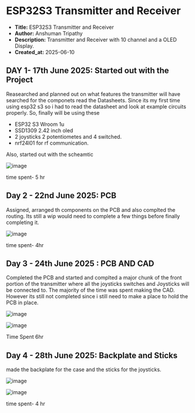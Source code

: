 # ESP32S3 Transmitter and Receiver
- **Title:** ESP32S3 Transmitter and Receiver
- **Author:** Anshuman Tripathy
- **Description:** Transmitter and Receiver with 10 channel and a OLED Display.
- **Created_at:** 2025-06-10

## **DAY 1- 17th June 2025: Started out with the Project**

Reasearched and planned out on what features the transmitter will have searched for the componets read the Datasheets. Since its my first time using esp32 s3 so i had to read the datasheet and look at example circuits properly. So, finally will be using these
- ESP32 S3 Wroom 1u
- SSD1309 2.42 inch oled
- 2 joysticks 2 potentiometes and 4 switched.
- nrf24l01 for rf communication.


Also, started out with the scheamtic 

![image](https://github.com/user-attachments/assets/089a61a7-1538-48f8-8a25-32b5308424fc)

time spent- 5 hr

## **Day 2 - 22nd June 2025: PCB**

Assigned, arranged th components on the PCB and also complted the routing. Its still a wip would need to complete a few things before finally completing it.

![image](https://github.com/user-attachments/assets/f8bbc11c-ec4d-49e3-911d-2026bd4fb890)

time spent- 4hr 

## **Day 3 - 24th June 2025 : PCB AND CAD**

Completed the PCB and started and complted a major chunk of the front portion of the transmitter where all the joysticks switches and Joysticks will be connected to.
The majority of the time was spent making the CAD. However its still not completed since i still need to make a place to hold the PCB in place.

![image](https://github.com/user-attachments/assets/2098f867-ff02-40c2-87c4-d50bd16ddf60)

![image](https://github.com/user-attachments/assets/d8307f23-5534-47e2-a6e7-c3d44604a6f6)

Time Spent 6hr

## **Day 4 - 28th June 2025: Backplate and Sticks**

made the backplate for the case and the sticks for the joysticks.

![image](https://github.com/user-attachments/assets/a728b6c2-59c3-40f1-b202-e30c7e8dd2b2)

![image](https://github.com/user-attachments/assets/758139fa-a30d-403a-9d7a-7915382e9990)

time spent- 4 hr

